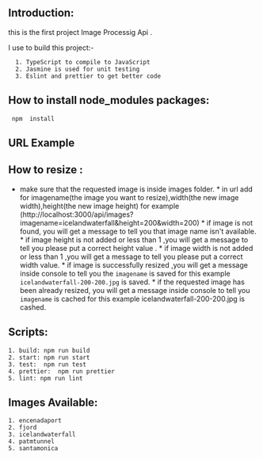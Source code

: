    ## Introduction:

   this is the first project Image Processig Api .
   
   
   I  use to build this project:-    
   
      1. TypeScript to compile to JavaScript
      2. Jasmine is used for unit testing
      3. Eslint and prettier to get better code


   ## How to install node_modules packages:

     npm  install 


   ## URL Example
    
     
   ## How to resize :
    
   * make sure that the requested image is inside images folder.
    * in url add for imagename(the image you want to resize),width(the new image width),height(the new 
    image height) 
    for example (http://localhost:3000/api/images?imagename=icelandwaterfall&height=200&width=200)
    * if image is not found, you will get a message to tell you  that image name isn't available.
    * if image height is not added or less than 1 ,you will get a message to tell you please put a correct 
    height value .
    * if image width is not added or less than 1 ,you will get a message to tell you please put a correct 
    width value.
    * if image is successfully resized ,you will get a message inside console to tell you the `imagename`
    is saved  for this example ``icelandwaterfall-200-200.jpg`` is saved.
    * if the requested image has been already resized, you will get a message inside console to tell you 
    `imagename` is cached for this example icelandwaterfall-200-200.jpg is cashed.

   
   

   ## Scripts:
   
    1. build: npm run build
    2. start: npm run start
    3. test:  npm run test
    4. prettier:  npm run prettier
    5. lint: npm run lint
	
	 
	 
   ## Images Available:
	 
	1. encenadaport
	2. fjord
	3. icelandwaterfall
	4. patmtunnel
	5. santamonica
	 
